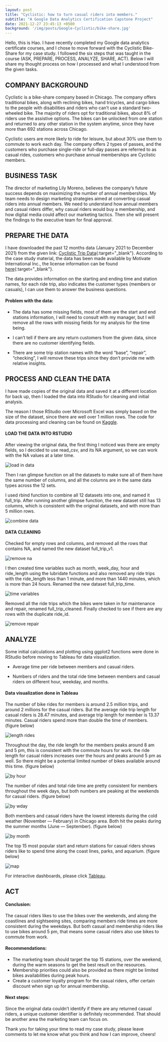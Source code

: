 ```yaml
---
layout: post
title: "Cyclistic: how to turn casual riders into members."
subtitle: "A Google Data Analytics Certification Capstone Project"
date: 2021-12-27 23:45:13 +0500
background: '/img/posts/Google-Cyclistic/bike-share.jpg'
---
```


Hello, this is Hao. I have recently completed my Google data analytics certificate courses, and I chose to move forward with the Cyclistic Bike-Share for my case study. I followed the six steps that was taught in the course (ASK, PREPARE, PROCESS, ANALYZE, SHARE, ACT). Below I will share my thought process on how I processed and what I understood from the given tasks.


## COMPANY BACKGROUND

Cyclistic is a bike-share company based in Chicago. The company offers traditional bikes, along with reclining bikes, hand tricycles, and cargo bikes to the people with disabilities and riders who can’t use a standard two-wheeled bike. The majority of riders opt for traditional bikes, about 8% of riders use the assistive options. The bikes can be unlocked from one station and returned to any other station in the system anytime, since they have more than 692 stations across Chicago.

Cyclistic users are more likely to ride for leisure, but about 30% use them to commute to work each day. The company offers 2 types of passes, and the customers who purchase single-ride or full-day passes are referred to as casual rides, customers who purchase annual memberships are Cyclistic members.


## BUSINESS TASK

The director of marketing Lily Moreno, believes the company’s future success depends on maximizing the number of annual memberships. My team needs to design marketing strategies aimed at converting casual riders into annual members. We need to understand how annual members and casual riders differ, why casual riders would buy a membership, and how digital media could affect our marketing tactics. Then she will present the findings to the executive team for final approval.


## PREPARE THE DATA

I have downloaded the past 12 months data (January 2021 to December 2021) from the given link: [Cyclistic Trip Data](http://divvy-tripdata.s3.amazonaws.com/index.html){:target="_blank"}. According to the case study material, the data has been made available by Motivate International Inc., the license information can be found [here](https://ride.divvybikes.com/data-license-agreement){:target="_blank"}.

The data provides information on the starting and ending time and station names, for each ride trip, also indicates the customer types (members or casuals), I can use them to answer the business questions.

#### Problem with the data:

- The data has some missing fields, most of them are the start and end stations information, I will need to consult with my manager, but I will remove all the rows with missing fields for my analysis for the time being.

- I can’t tell if there are any return customers from the given data, since there are no customer identifying fields.

- There are some trip station names with the word “base”, “repair”, “checking”, I will remove these trips since they don’t provide me with relative insights.


## PROCESS AND CLEAN THE DATA

I have made copies of the original data and saved it at a different location for back up, then I loaded the data into RStudio for cleaning and initial analysis.

The reason I those RStudio over Microsoft Excel was simply based on the size of the dataset, since there are well over 1 million rows.
The code for data processing and cleaning can be found on [Kaggle](https://www.kaggle.com/code/haoli10/google-data-analytics-capstone-project/notebook).

#### LOAD THE DATA INTO RSTUDIO

After viewing the original data, the first thing I noticed was there are empty fields, so I decided to use read_csv, and its NA argument, so we can work with the NA values at a later time.

![load in data](/img/posts/Google-Cyclistic/load-in-data.png)

Then I ran glimpse function on all the datasets to make sure all of them have the same number of columns, and all the columns are in the same data types across the 12 sets. 

I used rbind function to combine all 12 datasets into one, and named it full_trip. After running another glimpse function, the new dataset still has 13 columns, which is consistent with the original datasets, and with more than 5 million rows.

![combine data](/img/posts/Google-Cyclistic/combine-data.png)

#### DATA CLEANING

Checked for empty rows and columns, and removed all the rows that contains NA, and named the new dataset full_trip_v1.

![remove na](/img/posts/Google-Cyclistic/remove-na.png)


I then created time variables such as month, week_day, hour and ride_length using the lubridate functions and also removed any ride trips with the ride_length less than 1 minute, and more than 1440 minutes, which is more than 24 hours. Renamed the new dataset full_trip_time.

![time variables](/img/posts/Google-Cyclistic/time-variables.png)


Removed all the ride trips which the bikes were taken in for maintenance and repair, renamed full_trip_cleaned. Finally checked to see if there are any rows with the duplicate ride_id.

![remove repair](/img/posts/Google-Cyclistic/remove-repair.png)


## ANALYZE

Some initial calculations and plotting using ggplot2 functions were done in RStudio before moving to Tableau for data visualization.

- Average time per ride between members and casual riders.

- Numbers of riders and the total ride time between members and casual riders on different hour, weekday, and months.

#### Data visualization done in Tableau

The number of bike rides for members is around 2.5 million trips, and around 2 millions for the casual riders. But the average ride trip length for casual riders is 28.47 minutes, and average trip length for member is 13.37 minutes. Casual riders spend more than double the time of members. (figure below)

![length rides](/img/posts/Google-Cyclistic/length-rides.jpeg)

Throughout the day, the ride length for the members peaks around 8 am and 5 pm, this is consistent with the commute hours for work. the ride length for casual riders increases over the hours and peaks around 5 pm as well. So there might be a potential limited number of bikes available around this time. (figure below)

![by hour](/img/posts/Google-Cyclistic/by-hour.jpeg)

The number of rides and total ride time are pretty consistent for members throughout the week days, but both numbers are peaking at the weekends for casual riders. (figure below)

![by wday](/img/posts/Google-Cyclistic/by-wday.jpeg)

Both members and casual riders have the lowest interests during the cold weather (November — February) in Chicago area. Both hit the peaks during the summer months (June — September). (figure below)

![by month](/img/posts/Google-Cyclistic/by-month.jpeg)

The top 15 most popular start and return stations for casual riders shows riders like to spend time along the coast lines, parks, and aquarium. (figure below)

![map](/img/posts/Google-Cyclistic/map.png)


For interactive dashboards, please click [Tableau](https://public.tableau.com/app/profile/hao.li1811/viz/google_capstone_16473943254990/Story1?publish=yes).

## ACT  
  
#### Conclusion:

The casual riders likes to use the bikes over the weekends, and along the coastlines and sightseeing sites, comparing members ride times are more consistent during the weekdays. But both casual and membership riders like to use bikes around 5 pm, that means some casual riders also use bikes to commute from work.

#### Recommendations:

- The marketing team should target the top 15 stations, over the weekend, during the warm seasons to get the best result on the resources.
- Membership priorities could also be provided as there might be limited bikes availabilities during peak hours.
- Create a customer loyalty program for the casual riders, offer certain discount when sign up for annual membership.

#### Next steps:
Since the original data couldn’t identify if there are any returned casual riders, a unique customer identifier is definitely recommended. That should be another area the marketing team can focus on.

Thank you for taking your time to read my case study, please leave comments to let me know what you think and how I can improve, cheers!



